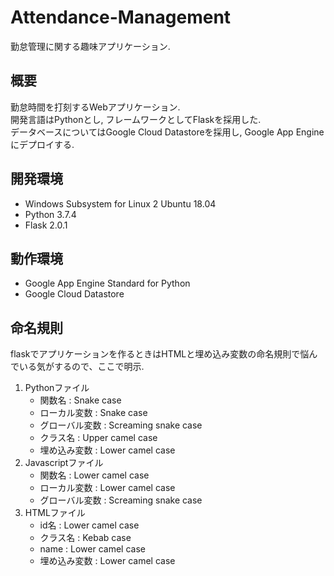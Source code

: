 # Attendance-Management
勤怠管理に関する趣味アプリケーション.

## 概要
勤怠時間を打刻するWebアプリケーション.  
開発言語はPythonとし, フレームワークとしてFlaskを採用した.  
データベースについてはGoogle Cloud Datastoreを採用し, Google App Engineにデプロイする.

## 開発環境
* Windows Subsystem for Linux 2 Ubuntu 18.04
* Python 3.7.4
* Flask 2.0.1

## 動作環境
* Google App Engine Standard for Python
* Google Cloud Datastore

## 命名規則
flaskでアプリケーションを作るときはHTMLと埋め込み変数の命名規則で悩んでいる気がするので、ここで明示.
1. Pythonファイル
   * 関数名 : Snake case
   * ローカル変数 : Snake case
   * グローバル変数 : Screaming snake case
   * クラス名 : Upper camel case
   * 埋め込み変数 : Lower camel case
2. Javascriptファイル
   * 関数名 : Lower camel case
   * ローカル変数 : Lower camel case
   * グローバル変数 : Screaming snake case
3. HTMLファイル
   * id名 : Lower camel case
   * クラス名 : Kebab case
   * name : Lower camel case
   * 埋め込み変数 : Lower camel case
